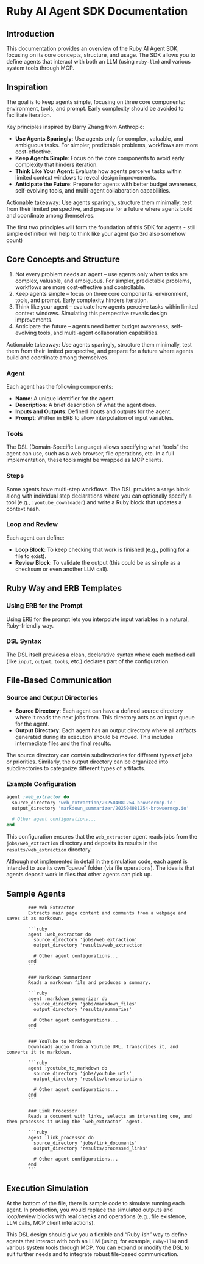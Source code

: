 # Ruby AI Agent SDK Documentation

## Introduction

This documentation provides an overview of the Ruby AI Agent SDK, focusing on its core concepts, structure, and usage. The SDK allows you to define agents that interact with both an LLM (using `ruby-llm`) and various system tools through MCP.

## Inspiration

The goal is to keep agents simple, focusing on three core components: environment, tools, and prompt. Early complexity should be avoided to facilitate iteration.

Key principles inspired by Barry Zhang from Anthropic:
- **Use Agents Sparingly**: Use agents only for complex, valuable, and ambiguous tasks. For simpler, predictable problems, workflows are more cost-effective.
- **Keep Agents Simple**: Focus on the core components to avoid early complexity that hinders iteration.
- **Think Like Your Agent**: Evaluate how agents perceive tasks within limited context windows to reveal design improvements.
- **Anticipate the Future**: Prepare for agents with better budget awareness, self-evolving tools, and multi-agent collaboration capabilities.

Actionable takeaway: Use agents sparingly, structure them minimally, test from their limited perspective, and prepare for a future where agents build and coordinate among themselves.

The first two principles will form the foundation of this SDK for agents - still simple definition will help to think like your agent (so 3rd also somehow count)


## Core Concepts and Structure

1.	Not every problem needs an agent – use agents only when tasks are complex, valuable, and ambiguous. For simpler, predictable problems, workflows are more cost-effective and controllable.
2.	Keep agents simple – focus on three core components: environment, tools, and prompt. Early complexity hinders iteration.
3.	Think like your agent – evaluate how agents perceive tasks within limited context windows. Simulating this perspective reveals design improvements.
4.	Anticipate the future – agents need better budget awareness, self-evolving tools, and multi-agent collaboration capabilities.

Actionable takeaway: Use agents sparingly, structure them minimally, test them from their limited perspective, and prepare for a future where agents build and coordinate among themselves.

### Agent
Each agent has the following components:
- **Name**: A unique identifier for the agent.
- **Description**: A brief description of what the agent does.
- **Inputs and Outputs**: Defined inputs and outputs for the agent.
- **Prompt**: Written in ERB to allow interpolation of input variables.

### Tools
The DSL (Domain-Specific Language) allows specifying what “tools” the agent can use, such as a web browser, file operations, etc. In a full implementation, these tools might be wrapped as MCP clients.

### Steps
Some agents have multi-step workflows. The DSL provides a `steps` block along with individual step declarations where you can optionally specify a tool (e.g., `:youtube_downloader`) and write a Ruby block that updates a context hash.

### Loop and Review
Each agent can define:
- **Loop Block**: To keep checking that work is finished (e.g., polling for a file to exist).
- **Review Block**: To validate the output (this could be as simple as a checksum or even another LLM call).

## Ruby Way and ERB Templates

### Using ERB for the Prompt
Using ERB for the prompt lets you interpolate input variables in a natural, Ruby-friendly way.

### DSL Syntax
The DSL itself provides a clean, declarative syntax where each method call (like `input`, `output`, `tools`, etc.) declares part of the configuration.

## File-Based Communication
### Source and Output Directories

- **Source Directory**: Each agent can have a defined source directory where it reads the next jobs from. This directory acts as an input queue for the agent.
- **Output Directory**: Each agent has an output directory where all artifacts generated during its execution should be moved. This includes intermediate files and the final results.

The source directory can contain subdirectories for different types of jobs or priorities. Similarly, the output directory can be organized into subdirectories to categorize different types of artifacts.

### Example Configuration

```ruby
agent :web_extractor do
  source_directory 'web_extraction/202504081254-browsermcp.io'
  output_directory 'markdown_summarizer/202504081254-browsermcp.io'

  # Other agent configurations...
end
```

This configuration ensures that the `web_extractor` agent reads jobs from the `jobs/web_extraction` directory and deposits its results in the `results/web_extraction` directory.

Although not implemented in detail in the simulation code, each agent is intended to use its own “queue” folder (via file operations). The idea is that agents deposit work in files that other agents can pick up.

## Sample Agents

            ### Web Extractor
            Extracts main page content and comments from a webpage and saves it as markdown.

            ```ruby
            agent :web_extractor do
              source_directory 'jobs/web_extraction'
              output_directory 'results/web_extraction'

              # Other agent configurations...
            end
            ```

            ### Markdown Summarizer
            Reads a markdown file and produces a summary.

            ```ruby
            agent :markdown_summarizer do
              source_directory 'jobs/markdown_files'
              output_directory 'results/summaries'

              # Other agent configurations...
            end
            ```

            ### YouTube to Markdown
            Downloads audio from a YouTube URL, transcribes it, and converts it to markdown.

            ```ruby
            agent :youtube_to_markdown do
              source_directory 'jobs/youtube_urls'
              output_directory 'results/transcriptions'

              # Other agent configurations...
            end
            ```

            ### Link Processor
            Reads a document with links, selects an interesting one, and then processes it using the `web_extractor` agent.

            ```ruby
            agent :link_processor do
              source_directory 'jobs/link_documents'
              output_directory 'results/processed_links'

              # Other agent configurations...
            end
            ```

## Execution Simulation

At the bottom of the file, there is sample code to simulate running each agent. In production, you would replace the simulated outputs and loop/review blocks with real checks and operations (e.g., file existence, LLM calls, MCP client interactions).

This DSL design should give you a flexible and “Ruby-ish” way to define agents that interact with both an LLM (using, for example, `ruby-llm`) and various system tools through MCP. You can expand or modify the DSL to suit further needs and to integrate robust file-based communication.
